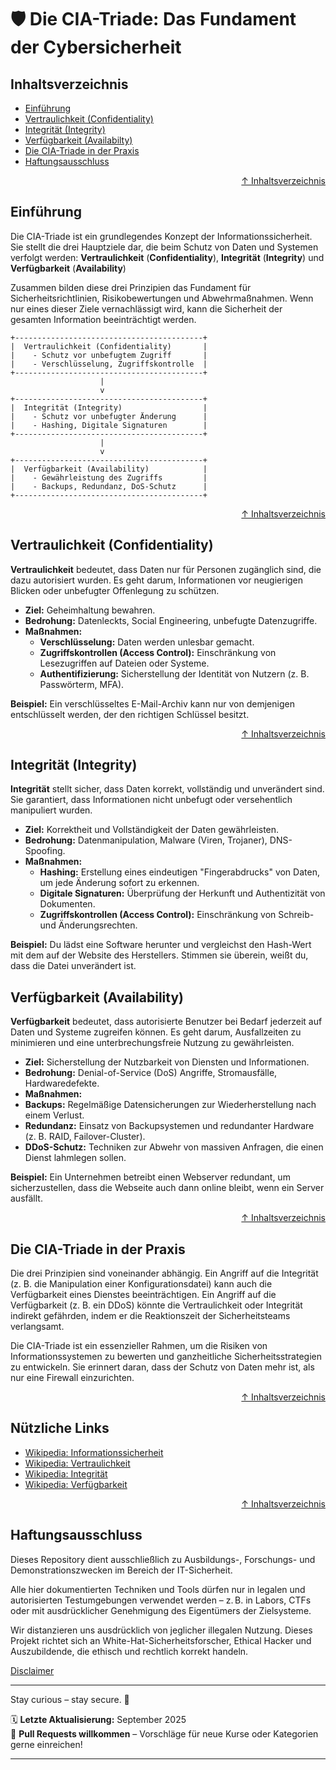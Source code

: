 # 🛡️ Die CIA-Triade: Das Fundament der Cybersicherheit

## Inhaltsverzeichnis
- [Einführung](#einführung)
- [Vertraulichkeit (Confidentiality)](#vertraulichkeit-confidentiality)
- [Integrität (Integrity)](#integrität-integrity)
- [Verfügbarkeit (Availabilty)](#verfügbarkeit-availability)
- [Die CIA-Triade in der Praxis](#die-cia-triade-in-der-praxis)
- [Haftungsausschluss](#haftungsausschluss)



<div align=right>

[↑ Inhaltsverzeichnis](#inhaltsverzeichnis)

</div>


## Einführung
Die CIA-Triade ist ein grundlegendes Konzept der Informationssicherheit. Sie stellt die drei Hauptziele dar, die beim Schutz von Daten und Systemen verfolgt werden: **Vertraulichkeit** (**Confidentiality**), **Integrität** (**Integrity**) und **Verfügbarkeit** (**Availability**)

Zusammen bilden diese drei Prinzipien das Fundament für Sicherheitsrichtlinien, Risikobewertungen und Abwehrmaßnahmen. Wenn nur eines dieser Ziele vernachlässigt wird, kann die Sicherheit der gesamten Information beeinträchtigt werden.

```text
+------------------------------------------+
|  Vertraulichkeit (Confidentiality)       |
|    - Schutz vor unbefugtem Zugriff       |
|    - Verschlüsselung, Zugriffskontrolle  |
+------------------------------------------+
                    |
                    v
+------------------------------------------+
|  Integrität (Integrity)                  |
|    - Schutz vor unbefugter Änderung      |
|    - Hashing, Digitale Signaturen        |
+------------------------------------------+
                    |
                    v
+------------------------------------------+
|  Verfügbarkeit (Availability)            |
|    - Gewährleistung des Zugriffs         |
|    - Backups, Redundanz, DoS-Schutz      |
+------------------------------------------+
```


<div align=right>

[↑ Inhaltsverzeichnis](#inhaltsverzeichnis)

</div>


## Vertraulichkeit (Confidentiality)
**Vertraulichkeit** bedeutet, dass Daten nur für Personen zugänglich sind, die dazu autorisiert wurden. Es geht darum, Informationen vor neugierigen Blicken oder unbefugter Offenlegung zu schützen.

- **Ziel:** Geheimhaltung bewahren.
- **Bedrohung:** Datenleckts, Social Engineering, unbefugte Datenzugriffe.
- **Maßnahmen:**
    - **Verschlüsselung:** Daten werden unlesbar gemacht.
    - **Zugriffskontrollen (Access Control):** Einschränkung von Lesezugriffen auf Dateien oder Systeme.
    - **Authentifizierung:** Sicherstellung der Identität von Nutzern (z. B. Passwörterm, MFA).

**Beispiel:** Ein verschlüsseltes E-Mail-Archiv kann nur von demjenigen entschlüsselt werden, der den richtigen Schlüssel besitzt.

<div align=right>

[↑ Inhaltsverzeichnis](#inhaltsverzeichnis)

</div>

## Integrität (Integrity)
**Integrität** stellt sicher, dass Daten korrekt, vollständig und unverändert sind. Sie garantiert, dass Informationen nicht unbefugt oder versehentlich manipuliert wurden.

- **Ziel:** Korrektheit und Vollständigkeit der Daten gewährleisten.
- **Bedrohung:** Datenmanipulation, Malware (Viren, Trojaner), DNS-Spoofing.
- **Maßnahmen:**
    - **Hashing:** Erstellung eines eindeutigen "Fingerabdrucks" von Daten, um jede Änderung sofort zu erkennen.
    - **Digitale Signaturen:** Überprüfung der Herkunft und Authentizität von Dokumenten.
    - **Zugriffskontrollen (Access Control):** Einschränkung von Schreib- und Änderungsrechten.

**Beispiel:** Du lädst eine Software herunter und vergleichst den Hash-Wert mit dem auf der Website des Herstellers. Stimmen sie überein, weißt du, dass die Datei unverändert ist.

## Verfügbarkeit (Availability)
**Verfügbarkeit** bedeutet, dass autorisierte Benutzer bei Bedarf jederzeit auf Daten und Systeme zugreifen können. Es geht darum, Ausfallzeiten zu minimieren und eine unterbrechungsfreie Nutzung zu gewährleisten.

- **Ziel:** Sicherstellung der Nutzbarkeit von Diensten und Informationen.
- **Bedrohung:** Denial-of-Service (DoS) Angriffe, Stromausfälle, Hardwaredefekte.
- **Maßnahmen:**
-   **Backups:** Regelmäßige Datensicherungen zur Wiederherstellung nach einem Verlust.
-   **Redundanz:** Einsatz von Backupsystemen und redundanter Hardware (z. B. RAID, Failover-Cluster).
-   **DDoS-Schutz:** Techniken zur Abwehr von massiven Anfragen, die einen Dienst lahmlegen sollen.

**Beispiel:** Ein Unternehmen betreibt einen Webserver redundant, um sicherzustellen, dass die Webseite auch dann online bleibt, wenn ein Server ausfällt.



<div align=right>

[↑ Inhaltsverzeichnis](#inhaltsverzeichnis)

</div>


## Die CIA-Triade in der Praxis
Die drei Prinzipien sind voneinander abhängig. Ein Angriff auf die Integrität (z. B. die Manipulation einer Konfigurationsdatei) kann auch die Verfügbarkeit eines Dienstes beeinträchtigen. Ein Angriff auf die Verfügbarkeit (z. B. ein DDoS) könnte die Vertraulichkeit oder Integrität indirekt gefährden, indem er die Reaktionszeit der Sicherheitsteams verlangsamt.

Die CIA-Triade ist ein essenzieller Rahmen, um die Risiken von Informationssystemen zu bewerten und ganzheitliche Sicherheitsstrategien zu entwickeln. Sie erinnert daran, dass der Schutz von Daten mehr ist, als nur eine Firewall einzurichten.



<div align=right>

[↑ Inhaltsverzeichnis](#inhaltsverzeichnis)

</div>


## Nützliche Links
- [Wikipedia: Informationssicherheit](https://de.wikipedia.org/wiki/Informationssicherheit)
- [Wikipedia: Vertraulichkeit](https://de.wikipedia.org/wiki/Vertraulichkeit)
- [Wikipedia: Integrität](https://de.wikipedia.org/wiki/Integrit%C3%A4t_(Informationssicherheit))
- [Wikipedia: Verfügbarkeit](https://de.wikipedia.org/wiki/Verf%C3%BCgbarkeit)


<div align=right>

[↑ Inhaltsverzeichnis](#inhaltsverzeichnis)

</div>

## Haftungsausschluss

Dieses Repository dient ausschließlich zu Ausbildungs-, Forschungs- und Demonstrationszwecken im Bereich der IT-Sicherheit.

Alle hier dokumentierten Techniken und Tools dürfen nur in legalen und autorisierten Testumgebungen verwendet werden – z. B. in Labors, CTFs oder mit ausdrücklicher Genehmigung des Eigentümers der Zielsysteme.

Wir distanzieren uns ausdrücklich von jeglicher illegalen Nutzung.
Dieses Projekt richtet sich an White-Hat-Sicherheitsforscher, Ethical Hacker und Auszubildende, die ethisch und rechtlich korrekt handeln.

[Disclaimer](/00-disclaimer/disclaimer.md)

--- 


Stay curious – stay secure. 🔐

🗓️ **Letzte Aktualisierung:** September 2025  
🤝 **Pull Requests willkommen** – Vorschläge für neue Kurse oder Kategorien gerne einreichen!

---